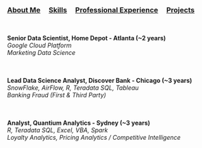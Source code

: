 <br />


### [About Me](https://vermaph.github.io/)&nbsp; &nbsp; &nbsp;[Skills](./skills.html)&nbsp; &nbsp; &nbsp;[Professional Experience](./experience.html)&nbsp; &nbsp; &nbsp;[Projects](./projects.html)<br />

<br/>

**Senior Data Scientist, Home Depot - Atlanta (~2 years)<br />**
  *Google Cloud Platform*<br />
  *Marketing Data Science*<br />
  <br />
  <br />



**Lead Data Science Analyst, Discover Bank - Chicago (~3 years)<br />**
  *SnowFlake, AirFlow, R, Teradata SQL, Tableau*<br />
  *Banking Fraud (First & Third Party)*<br />
  <br />
  <br />



**Analyst, Quantium Analytics - Sydney (~3 years)<br />**
  *R, Teradata SQL, Excel, VBA, Spark*<br />
  *Loyalty Analytics, Pricing Analytics / Competitive Intelligence*<br />
  <br />
  <br />


<!-- Google tag (gtag.js) -->
<script async src="https://www.googletagmanager.com/gtag/js?id=G-NSNZ1PS7E4"></script>
<script>
  window.dataLayer = window.dataLayer || [];
  function gtag(){dataLayer.push(arguments);}
  gtag('js', new Date());

  gtag('config', 'G-NSNZ1PS7E4');
</script>

